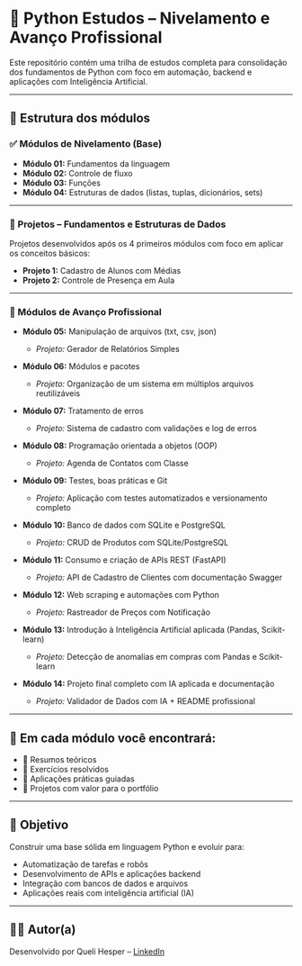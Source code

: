 # 📘 Python Estudos – Nivelamento e Avanço Profissional

Este repositório contém uma trilha de estudos completa para consolidação dos fundamentos de Python com foco em automação, backend e aplicações com Inteligência Artificial.

---

## 🧭 Estrutura dos módulos

### ✅ Módulos de Nivelamento (Base)

- **Módulo 01:** Fundamentos da linguagem  
- **Módulo 02:** Controle de fluxo  
- **Módulo 03:** Funções  
- **Módulo 04:** Estruturas de dados (listas, tuplas, dicionários, sets)

---

### 📌 Projetos – Fundamentos e Estruturas de Dados

Projetos desenvolvidos após os 4 primeiros módulos com foco em aplicar os conceitos básicos:

- **Projeto 1:** Cadastro de Alunos com Médias  
- **Projeto 2:** Controle de Presença em Aula  

---

### 🚀 Módulos de Avanço Profissional

- **Módulo 05:** Manipulação de arquivos (txt, csv, json)  
  - *Projeto:* Gerador de Relatórios Simples

- **Módulo 06:** Módulos e pacotes  
  - *Projeto:* Organização de um sistema em múltiplos arquivos reutilizáveis

- **Módulo 07:** Tratamento de erros  
  - *Projeto:* Sistema de cadastro com validações e log de erros

- **Módulo 08:** Programação orientada a objetos (OOP)  
  - *Projeto:* Agenda de Contatos com Classe

- **Módulo 09:** Testes, boas práticas e Git  
  - *Projeto:* Aplicação com testes automatizados e versionamento completo

- **Módulo 10:** Banco de dados com SQLite e PostgreSQL  
  - *Projeto:* CRUD de Produtos com SQLite/PostgreSQL

- **Módulo 11:** Consumo e criação de APIs REST (FastAPI)  
  - *Projeto:* API de Cadastro de Clientes com documentação Swagger

- **Módulo 12:** Web scraping e automações com Python  
  - *Projeto:* Rastreador de Preços com Notificação

- **Módulo 13:** Introdução à Inteligência Artificial aplicada (Pandas, Scikit-learn)  
  - *Projeto:* Detecção de anomalias em compras com Pandas e Scikit-learn

- **Módulo 14:** Projeto final completo com IA aplicada e documentação  
  - *Projeto:* Validador de Dados com IA + README profissional

---

## 📁 Em cada módulo você encontrará:

- 📄 Resumos teóricos
- 🧠 Exercícios resolvidos
- 🧪 Aplicações práticas guiadas
- 🚧 Projetos com valor para o portfólio

---

## 🎯 Objetivo

Construir uma base sólida em linguagem Python e evoluir para:

- Automatização de tarefas e robôs
- Desenvolvimento de APIs e aplicações backend
- Integração com bancos de dados e arquivos
- Aplicações reais com inteligência artificial (IA)

---

## 👩‍💻 Autor(a)

Desenvolvido por Queli Hesper – [LinkedIn](https://www.linkedin.com/in/quelihesper/)